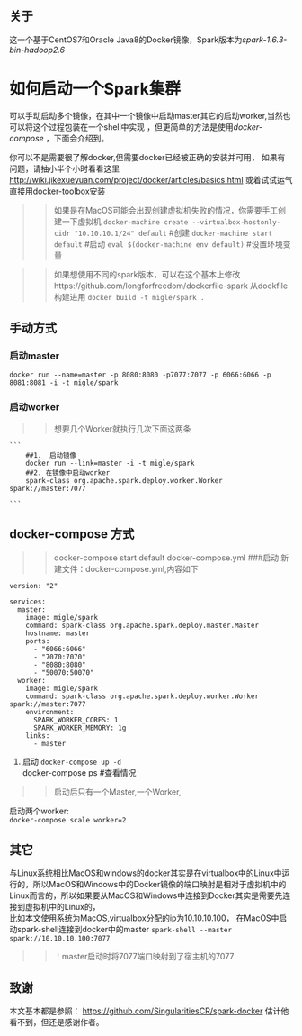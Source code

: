 ## 关于  
这一个基于CentOS7和Oracle Java8的Docker镜像，Spark版本为*spark-1.6.3-bin-hadoop2.6*   

# 如何启动一个Spark集群

可以手动启动多个镜像，在其中一个镜像中启动master其它的启动worker,当然也可以将这个过程包装在一个shell中实现 ，但更简单的方法是使用*docker-compose* ，下面会介绍到。 

你可以不是需要很了解docker,但需要docker已经被正确的安装并可用，
如果有问题，请抽小半个小时看看这里<http://wiki.jikexueyuan.com/project/docker/articles/basics.html>
或着试试运气直接用[docker-toolbox](https://www.docker.com/products/docker-toolbox)安装
 
>> 如果是在MacOS可能会出现创建虚拟机失败的情况，你需要手工创建一下虚拟机
`docker-machine create --virtualbox-hostonly-cidr "10.10.10.1/24" default`  #创建
`docker-machine start default`      #启动
`eval $(docker-machine env default)`  #设置环境变量


>>如果想使用不同的spark版本，可以在这个基本上修改https://github.com/longforfreedom/dockerfile-spark
>>从dockfile构建进用 `docker build -t migle/spark .`  

## 手动方式 
### 启动master

 `docker run --name=master -p 8080:8080 -p7077:7077 -p 6066:6066 -p 8081:8081 -i -t migle/spark`

### 启动worker
>> 想要几个Worker就执行几次下面这两条

    ``` 
        ##1.  启动镜像
        docker run --link=master -i -t migle/spark 
        ##2. 在镜像中启动worker
        spark-class org.apache.spark.deploy.worker.Worker spark://master:7077

    ```  

## docker-compose 方式
>> docker-compose start default
docker-compose.yml
###启动
新建文件：docker-compose.yml,内容如下
```
version: "2"

services:
  master:
    image: migle/spark
    command: spark-class org.apache.spark.deploy.master.Master 
    hostname: master
    ports:
      - "6066:6066"
      - "7070:7070"
      - "8080:8080"
      - "50070:50070"
  worker:
    image: migle/spark
    command: spark-class org.apache.spark.deploy.worker.Worker spark://master:7077
    environment:
      SPARK_WORKER_CORES: 1
      SPARK_WORKER_MEMORY: 1g
    links:
      - master
```
1. 启动
`docker-compose up -d`  
docker-compose ps #查看情况  
>> 启动后只有一个Master,一个Worker,

启动两个worker:  
`docker-compose scale worker=2`

## 其它
与Linux系统相比MacOS和windows的docker其实是在virtualbox中的Linux中运行的，所以MacOS和Windows中的Docker镜像的端口映射是相对于虚拟机中的Linux而言的，所以如果要从MacOS和Windows中连接到Docker其实是需要先连接到虚拟机中的Linux的，   
比如本文使用系统为MacOS,virtualbox分配的ip为10.10.10.100，
在MacOS中启动spark-shell连接到docker中的master
`spark-shell --master spark://10.10.10.100:7077`

>> ！master启动时将7077端口映射到了宿主机的7077



## 致谢
本文基本都是参照： https://github.com/SingularitiesCR/spark-docker 估计他看不到，但还是感谢作者。